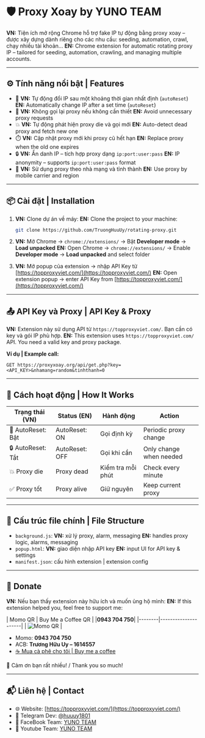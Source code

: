 # 🛡️ Proxy Xoay by YUNO TEAM

**VN:** Tiện ích mở rộng Chrome hỗ trợ fake IP tự động bằng proxy xoay – được xây dựng dành riêng cho các nhu cầu: seeding, automation, crawl, chạy nhiều tài khoản...
**EN:** Chrome extension for automatic rotating proxy IP – tailored for seeding, automation, crawling, and managing multiple accounts.

---

## ⚙️ Tính năng nổi bật | Features

- 🔁 **VN:** Tự động đổi IP sau một khoảng thời gian nhất định (`autoReset`)
  **EN:** Automatically change IP after a set time (`autoReset`)
- 🚫 **VN:** Không gọi lại proxy nếu không cần thiết
  **EN:** Avoid unnecessary proxy requests
- 💥 **VN:** Tự động phát hiện proxy die và gọi mới
  **EN:** Auto-detect dead proxy and fetch new one
- ⏱️ **VN:** Cập nhật proxy mới khi proxy cũ hết hạn
  **EN:** Replace proxy when the old one expires
- 🔒 **VN:** Ẩn danh IP – tích hợp proxy dạng `ip:port:user:pass`
  **EN:** IP anonymity – supports `ip:port:user:pass` format
- 🧠 **VN:** Sử dụng proxy theo nhà mạng và tỉnh thành
  **EN:** Use proxy by mobile carrier and region

---

## 📦 Cài đặt | Installation

1. **VN:** Clone dự án về máy:
   **EN:** Clone the project to your machine:

   ```bash
   git clone https://github.com/TruongHuuUy/rotating-proxy.git
   ```

2. **VN:** Mở Chrome → `chrome://extensions/` → Bật **Developer mode** → **Load unpacked**
   **EN:** Open Chrome → `chrome://extensions/` → Enable **Developer mode** → **Load unpacked** and select folder

3. **VN:** Mở popup của extension → nhập API Key từ [https://topproxyviet.com/](https://topproxyviet.com/)
   **EN:** Open extension popup → enter API Key from [https://topproxyviet.com/](https://topproxyviet.com/)

---

## 📤 API Key và Proxy | API Key & Proxy

**VN:** Extension này sử dụng API từ `https://topproxyviet.com/`. Bạn cần có key và gói IP phù hợp.
**EN:** This extension uses `https://topproxyviet.com/` API. You need a valid key and proxy package.

**Ví dụ | Example call:**

```
GET https://proxyxoay.org/api/get.php?key=<API_KEY>&nhamang=random&tinhthanh=0
```

---

## 🧪 Cách hoạt động | How It Works

| Trạng thái (VN)   | Status (EN)    | Hành động         | Action                  |
| ----------------- | -------------- | ----------------- | ----------------------- |
| 🔄 AutoReset: Bật | AutoReset: ON  | Gọi định kỳ       | Periodic proxy change   |
| 🔒 AutoReset: Tắt | AutoReset: OFF | Gọi khi cần       | Only change when needed |
| 💥 Proxy die      | Proxy dead     | Kiểm tra mỗi phút | Check every minute      |
| ✅ Proxy tốt      | Proxy alive    | Giữ nguyên        | Keep current proxy      |

---

## 📜 Cấu trúc file chính | File Structure

- `background.js`: **VN:** xử lý proxy, alarm, messaging
  **EN:** handles proxy logic, alarms, messaging
- `popup.html`: **VN:** giao diện nhập API key
  **EN:** input UI for API key & settings
- `manifest.json`: cấu hình extension | extension config

---

## 💖 Donate

**VN:** Nếu bạn thấy extension này hữu ích và muốn ủng hộ mình:
**EN:** If this extension helped you, feel free to support me:

| Momo QR | Buy Me a Coffee QR |
|**0943 704 750**|
|--------|---------------------|
| ![Momo QR]([https://yourdomain.com/qrcode-momo.png](https://ibb.co/nNwcLQnM)) |

- Momo: **0943 704 750**
- ACB: **Trương Hữu Uy – 1614557**
- [☕ Mua cà phê cho tôi | Buy me a coffee](https://buymeacoffee.com/huuuy)

🌟 Cảm ơn bạn rất nhiều! / Thank you so much!

---

## 📬 Liên hệ | Contact

- 🌐 Website: [https://topproxyviet.com/](https://topproxyviet.com/)
- 💬 Telegram Dev: [@huuuy1801](https://t.me/+oAuoVznXOhYwOGNl)
- 💬 FaceBook Team: [YUNO TEAM](https://www.facebook.com/YUNO.Team)
- 🎥 Youtube Team: [YUNO TEAM](https://www.youtube.com/@YUNO-Team)
